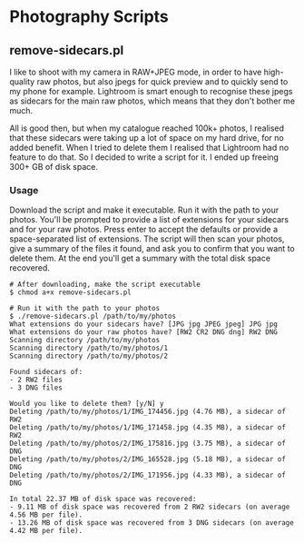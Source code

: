 # Photography Scripts

## remove-sidecars.pl

I like to shoot with my camera in RAW+JPEG mode, in order to have high-quality raw photos, but also jpegs
for quick preview and to quickly send to my phone for example. Lightroom is smart enough to recognise
these jpegs as sidecars for the main raw photos, which means that they don't bother me much.

All is good then, but when my catalogue reached 100k+ photos, I realised that these sidecars were taking up
a lot of space on my hard drive, for no added benefit. When I tried to delete them I realised that Lightroom
had no feature to do that. So I decided to write a script for it. I ended up freeing 300+ GB of disk space.

### Usage

Download the script and make it executable. Run it with the path to your photos. You'll be prompted to provide
a list of extensions for your sidecars and for your raw photos. Press enter to accept the defaults or provide a
space-separated list of extensions. The script will then scan your photos, give a summary of the files it found,
and ask you to confirm that you want to delete them. At the end you'll get a summary with the total disk space
recovered.

```
# After downloading, make the script executable
$ chmod a+x remove-sidecars.pl

# Run it with the path to your photos
$ ./remove-sidecars.pl /path/to/my/photos
What extensions do your sidecars have? [JPG jpg JPEG jpeg] JPG jpg
What extensions do your raw photos have? [RW2 CR2 DNG dng] RW2 DNG
Scanning directory /path/to/my/photos
Scanning directory /path/to/my/photos/1
Scanning directory /path/to/my/photos/2

Found sidecars of:
- 2 RW2 files
- 3 DNG files

Would you like to delete them? [y/N] y
Deleting /path/to/my/photos/1/IMG_174456.jpg (4.76 MB), a sidecar of RW2
Deleting /path/to/my/photos/1/IMG_171458.jpg (4.35 MB), a sidecar of RW2
Deleting /path/to/my/photos/2/IMG_175816.jpg (3.75 MB), a sidecar of DNG
Deleting /path/to/my/photos/2/IMG_165528.jpg (5.18 MB), a sidecar of DNG
Deleting /path/to/my/photos/2/IMG_171956.jpg (4.33 MB), a sidecar of DNG

In total 22.37 MB of disk space was recovered:
- 9.11 MB of disk space was recovered from 2 RW2 sidecars (on average 4.56 MB per file).
- 13.26 MB of disk space was recovered from 3 DNG sidecars (on average 4.42 MB per file).
```
